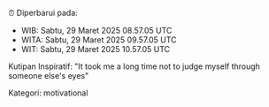 ⏰ Diperbarui pada:
- WIB: Sabtu, 29 Maret 2025 08.57.05 UTC
- WITA: Sabtu, 29 Maret 2025 09.57.05 UTC
- WIT: Sabtu, 29 Maret 2025 10.57.05 UTC

Kutipan Inspiratif:
"It took me a long time not to judge myself through someone else's eyes"


Kategori: motivational

